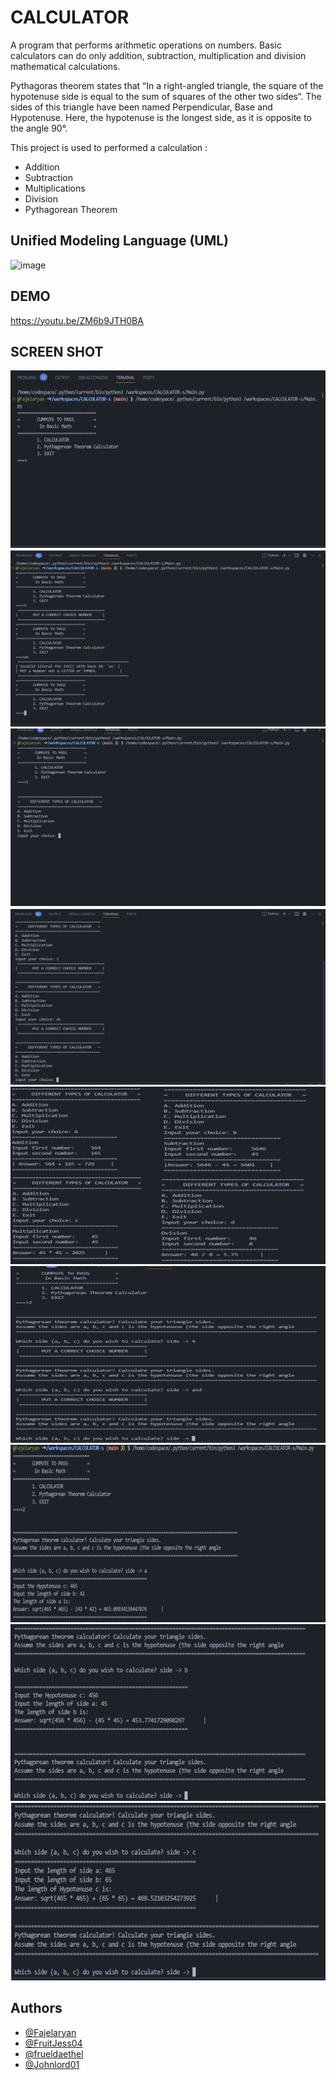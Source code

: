 # CALCULATOR

A program that performs arithmetic operations on numbers. Basic calculators can do only addition, subtraction, multiplication and division mathematical calculations.

Pythagoras theorem states that “In a right-angled triangle, the square of the hypotenuse side is equal to the sum of squares of the other two sides“. The sides of this triangle have been named Perpendicular, Base and Hypotenuse. Here, the hypotenuse is the longest side, as it is opposite to the angle 90°.


This project is used to performed a calculation :
- Addition
- Subtraction
- Multiplications
- Division
- Pythagorean Theorem


##  Unified Modeling Language (UML)
![image](https://user-images.githubusercontent.com/113867832/206728466-cc5eb5da-8a42-4788-883a-87b254c958b0.PNG)

## DEMO
https://youtu.be/ZM6b9JTH0BA

## SCREEN SHOT
![Slide1](ScreenShot/Slide1.PNG)
![Slide2](ScreenShot/Slide2.PNG)
![Slide3](ScreenShot/Slide3.PNG)
![Slide4](ScreenShot/Slide4.PNG)
![Slide5](ScreenShot/Slide5.PNG)
![Slide6](ScreenShot/Slide6.PNG)
![Slide7](ScreenShot/Slide7.PNG)
![Slide8](ScreenShot/Slide8.PNG)
![Slide9](ScreenShot/Slide9.PNG)


## Authors

- [@Fajelaryan](https://github.com/Fajelaryan)
- [@FruitJess04](https://github.com/FruitJess04)
- [@frueldaethel](https://github.com/frueldaethel)
- [@Johnlord01](https://github.com/Johnlord01)



